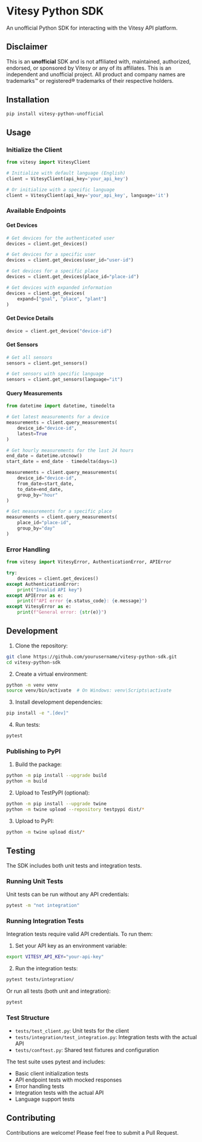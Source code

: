 # Vitesy Python SDK

An unofficial Python SDK for interacting with the Vitesy API platform.

## Disclaimer

This is an **unofficial** SDK and is not affiliated with, maintained, authorized, endorsed, or sponsored by Vitesy or any of its affiliates. This is an independent and unofficial project. All product and company names are trademarks™ or registered® trademarks of their respective holders.

## Installation

```bash
pip install vitesy-python-unofficial
```

## Usage

### Initialize the Client

```python
from vitesy import VitesyClient

# Initialize with default language (English)
client = VitesyClient(api_key='your_api_key')

# Or initialize with a specific language
client = VitesyClient(api_key='your_api_key', language='it')
```

### Available Endpoints

#### Get Devices

```python
# Get devices for the authenticated user
devices = client.get_devices()

# Get devices for a specific user
devices = client.get_devices(user_id="user-id")

# Get devices for a specific place
devices = client.get_devices(place_id="place-id")

# Get devices with expanded information
devices = client.get_devices(
    expand=["goal", "place", "plant"]
)
```

#### Get Device Details

```python
device = client.get_device("device-id")
```

#### Get Sensors

```python
# Get all sensors
sensors = client.get_sensors()

# Get sensors with specific language
sensors = client.get_sensors(language="it")
```

#### Query Measurements

```python
from datetime import datetime, timedelta

# Get latest measurements for a device
measurements = client.query_measurements(
    device_id="device-id",
    latest=True
)

# Get hourly measurements for the last 24 hours
end_date = datetime.utcnow()
start_date = end_date - timedelta(days=1)

measurements = client.query_measurements(
    device_id="device-id",
    from_date=start_date,
    to_date=end_date,
    group_by="hour"
)

# Get measurements for a specific place
measurements = client.query_measurements(
    place_id="place-id",
    group_by="day"
)
```

### Error Handling

```python
from vitesy import VitesyError, AuthenticationError, APIError

try:
    devices = client.get_devices()
except AuthenticationError:
    print("Invalid API key")
except APIError as e:
    print(f"API error {e.status_code}: {e.message}")
except VitesyError as e:
    print(f"General error: {str(e)}")
```

## Development

1. Clone the repository:
```bash
git clone https://github.com/yourusername/vitesy-python-sdk.git
cd vitesy-python-sdk
```

2. Create a virtual environment:
```bash
python -m venv venv
source venv/bin/activate  # On Windows: venv\Scripts\activate
```

3. Install development dependencies:
```bash
pip install -e ".[dev]"
```

4. Run tests:
```bash
pytest
```

### Publishing to PyPI

1. Build the package:
```bash
python -m pip install --upgrade build
python -m build
```

2. Upload to TestPyPI (optional):
```bash
python -m pip install --upgrade twine
python -m twine upload --repository testpypi dist/*
```

3. Upload to PyPI:
```bash
python -m twine upload dist/*
```

## Testing

The SDK includes both unit tests and integration tests.

### Running Unit Tests

Unit tests can be run without any API credentials:

```bash
pytest -m "not integration"
```

### Running Integration Tests

Integration tests require valid API credentials. To run them:

1. Set your API key as an environment variable:
```bash
export VITESY_API_KEY="your-api-key"
```

2. Run the integration tests:
```bash
pytest tests/integration/
```

Or run all tests (both unit and integration):
```bash
pytest
```

### Test Structure

- `tests/test_client.py`: Unit tests for the client
- `tests/integration/test_integration.py`: Integration tests with the actual API
- `tests/conftest.py`: Shared test fixtures and configuration

The test suite uses pytest and includes:
- Basic client initialization tests
- API endpoint tests with mocked responses
- Error handling tests
- Integration tests with the actual API
- Language support tests

## Contributing

Contributions are welcome! Please feel free to submit a Pull Request.
